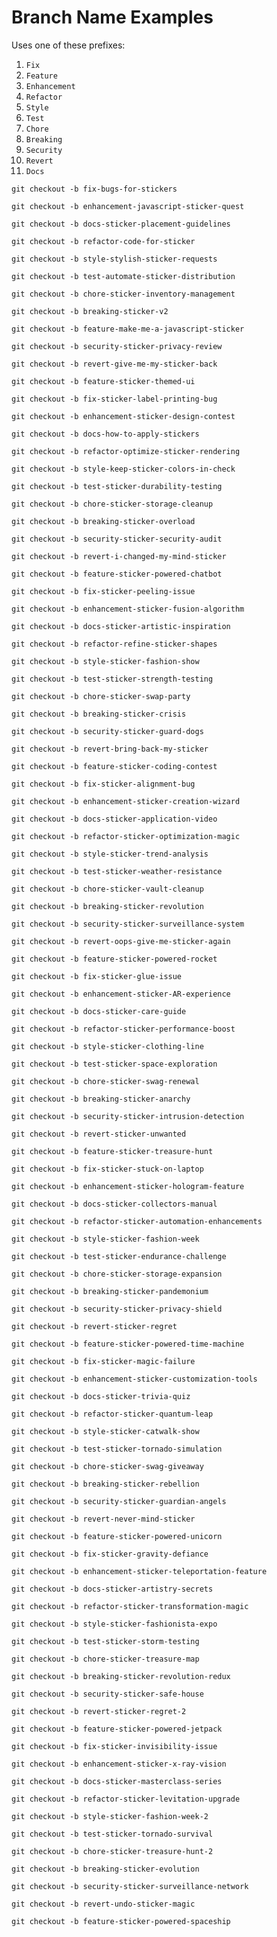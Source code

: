 # Branch Name Examples

Uses one of these prefixes:

1. `Fix`
2. `Feature`
3. `Enhancement`
4. `Refactor`
5. `Style`
6. `Test`
7. `Chore`
8. `Breaking`
9. `Security`
10. `Revert`
11. `Docs`

```
git checkout -b fix-bugs-for-stickers
```

```
git checkout -b enhancement-javascript-sticker-quest
```

```
git checkout -b docs-sticker-placement-guidelines
```

```
git checkout -b refactor-code-for-sticker
```

```
git checkout -b style-stylish-sticker-requests
```

```
git checkout -b test-automate-sticker-distribution
```

```
git checkout -b chore-sticker-inventory-management
```

```
git checkout -b breaking-sticker-v2
```

```
git checkout -b feature-make-me-a-javascript-sticker
```

```
git checkout -b security-sticker-privacy-review
```

```
git checkout -b revert-give-me-my-sticker-back
```

```
git checkout -b feature-sticker-themed-ui
```

```
git checkout -b fix-sticker-label-printing-bug
```

```
git checkout -b enhancement-sticker-design-contest
```

```
git checkout -b docs-how-to-apply-stickers
```

```
git checkout -b refactor-optimize-sticker-rendering
```

```
git checkout -b style-keep-sticker-colors-in-check
```

```
git checkout -b test-sticker-durability-testing
```

```
git checkout -b chore-sticker-storage-cleanup
```

```
git checkout -b breaking-sticker-overload
```

```
git checkout -b security-sticker-security-audit
```

```
git checkout -b revert-i-changed-my-mind-sticker
```

```
git checkout -b feature-sticker-powered-chatbot
```

```
git checkout -b fix-sticker-peeling-issue
```

```
git checkout -b enhancement-sticker-fusion-algorithm
```

```
git checkout -b docs-sticker-artistic-inspiration
```

```
git checkout -b refactor-refine-sticker-shapes
```

```
git checkout -b style-sticker-fashion-show
```

```
git checkout -b test-sticker-strength-testing
```

```
git checkout -b chore-sticker-swap-party
```

```
git checkout -b breaking-sticker-crisis
```

```
git checkout -b security-sticker-guard-dogs
```

```
git checkout -b revert-bring-back-my-sticker
```

```
git checkout -b feature-sticker-coding-contest
```

```
git checkout -b fix-sticker-alignment-bug
```

```
git checkout -b enhancement-sticker-creation-wizard
```

```
git checkout -b docs-sticker-application-video
```

```
git checkout -b refactor-sticker-optimization-magic
```

```
git checkout -b style-sticker-trend-analysis
```

```
git checkout -b test-sticker-weather-resistance
```

```
git checkout -b chore-sticker-vault-cleanup
```

```
git checkout -b breaking-sticker-revolution
```

```
git checkout -b security-sticker-surveillance-system
```

```
git checkout -b revert-oops-give-me-sticker-again
```

```
git checkout -b feature-sticker-powered-rocket
```

```
git checkout -b fix-sticker-glue-issue
```

```
git checkout -b enhancement-sticker-AR-experience
```

```
git checkout -b docs-sticker-care-guide
```

```
git checkout -b refactor-sticker-performance-boost
```

```
git checkout -b style-sticker-clothing-line
```

```
git checkout -b test-sticker-space-exploration
```

```
git checkout -b chore-sticker-swag-renewal
```

```
git checkout -b breaking-sticker-anarchy
```

```
git checkout -b security-sticker-intrusion-detection
```

```
git checkout -b revert-sticker-unwanted
```

```
git checkout -b feature-sticker-treasure-hunt
```

```
git checkout -b fix-sticker-stuck-on-laptop
```

```
git checkout -b enhancement-sticker-hologram-feature
```

```
git checkout -b docs-sticker-collectors-manual
```

```
git checkout -b refactor-sticker-automation-enhancements
```

```
git checkout -b style-sticker-fashion-week
```

```
git checkout -b test-sticker-endurance-challenge
```

```
git checkout -b chore-sticker-storage-expansion
```

```
git checkout -b breaking-sticker-pandemonium
```

```
git checkout -b security-sticker-privacy-shield
```

```
git checkout -b revert-sticker-regret
```

```
git checkout -b feature-sticker-powered-time-machine
```

```
git checkout -b fix-sticker-magic-failure
```

```
git checkout -b enhancement-sticker-customization-tools
```

```
git checkout -b docs-sticker-trivia-quiz
```

```
git checkout -b refactor-sticker-quantum-leap
```

```
git checkout -b style-sticker-catwalk-show
```

```
git checkout -b test-sticker-tornado-simulation
```

```
git checkout -b chore-sticker-swag-giveaway
```

```
git checkout -b breaking-sticker-rebellion
```

```
git checkout -b security-sticker-guardian-angels
```

```
git checkout -b revert-never-mind-sticker
```

```
git checkout -b feature-sticker-powered-unicorn
```

```
git checkout -b fix-sticker-gravity-defiance
```

```
git checkout -b enhancement-sticker-teleportation-feature
```

```
git checkout -b docs-sticker-artistry-secrets
```

```
git checkout -b refactor-sticker-transformation-magic
```

```
git checkout -b style-sticker-fashionista-expo
```

```
git checkout -b test-sticker-storm-testing
```

```
git checkout -b chore-sticker-treasure-map
```

```
git checkout -b breaking-sticker-revolution-redux
```

```
git checkout -b security-sticker-safe-house
```

```
git checkout -b revert-sticker-regret-2
```

```
git checkout -b feature-sticker-powered-jetpack
```

```
git checkout -b fix-sticker-invisibility-issue
```

```
git checkout -b enhancement-sticker-x-ray-vision
```

```
git checkout -b docs-sticker-masterclass-series
```

```
git checkout -b refactor-sticker-levitation-upgrade
```

```
git checkout -b style-sticker-fashion-week-2
```

```
git checkout -b test-sticker-tornado-survival
```

```
git checkout -b chore-sticker-treasure-hunt-2
```

```
git checkout -b breaking-sticker-evolution
```

```
git checkout -b security-sticker-surveillance-network
```

```
git checkout -b revert-undo-sticker-magic
```

```
git checkout -b feature-sticker-powered-spaceship
```
